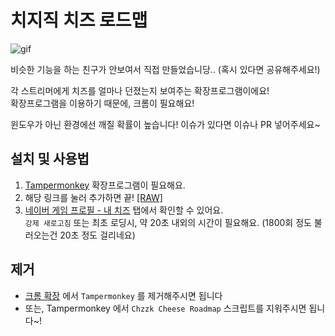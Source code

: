 # 치지직 치즈 로드맵

![gif](https://github.com/MaetDol/chzzk-cheese-roadmap/assets/20384262/7dc65ec4-b89b-4aaa-85ef-8a345b4ded42)

비슷한 기능을 하는 친구가 안보여서 직접 만들었습니당.. (혹시 있다면 공유해주세요!)

각 스트리머에게 치즈를 얼마나 던졌는지 보여주는 확장프로그램이에요! \
확장프로그램을 이용하기 때문에, 크롬이 필요해요!


윈도우가 아닌 환경에선 깨질 확률이 높습니다! 이슈가 있다면 이슈나 PR 넣어주세요~

## 설치 및 사용법

1. [Tampermonkey](https://chromewebstore.google.com/detail/tampermonkey/dhdgffkkebhmkfjojejmpbldmpobfkfo) 확장프로그램이 필요해요.
2. 해당 링크를 눌러 추가하면 끝! [\[RAW\]](https://github.com/MaetDol/chzzk-cheese-roadmap/raw/release/cheese-roadmap.user.js)
3. [네이버 게임 프로필 - 내 치즈](https://game.naver.com/profile#cash) 탭에서 확인할 수 있어요. \
`강제 새로고침` 또는 최초 로딩시, 약 20초 내외의 시간이 필요해요. (1800회 정도 불러오는건 20초 정도 걸리네요)

## 제거
- [크롬 확장](chrome://extensions/) 에서 `Tampermonkey` 를 제거해주시면 됩니다
- 또는, Tampermonkey 에서 `Chzzk Cheese Roadmap` 스크립트를 지워주시면 됩니다~!
